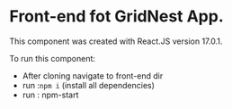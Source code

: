# Front-end fot GridNest App.


This component was created with React.JS version 17.0.1.

To run this component:

* After cloning navigate to front-end dir
* run  :``` npm i ``` (install all dependencies)
* run  : npm-start
